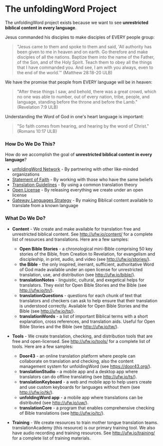 # The unfoldingWord Project #

The unfoldingWord project exists because we want to see **unrestricted biblical content in every language**.

Jesus commanded his disciples to make disciples of EVERY people group:

>"Jesus came to them and spoke to them and said, 'All authority has been given to me in heaven and on earth. Go therefore and make disciples of all the nations. Baptize them into the name of the Father, of the Son, and of the Holy Spirit. Teach them to obey all the things that I have commanded you. And see, I am with you always, even to the end of the world.'" (Matthew 28:18-20 ULB)

We have the promise that people from EVERY language will be in heaven:

>"After these things I saw, and behold, there was a great crowd, which no one was able to number, out of every nation, tribe, people, and language, standing before the throne and before the Lamb." (Revelation 7:9 ULB)

Understanding the Word of God in one's heart language is important:

>"So faith comes from hearing, and hearing by the word of Christ." (Romans 10:17 ULB)

### How Do We Do This?

How do we accomplish the goal of **unrestricted biblical content in every language**?

* [unfoldingWord Network](https://unfoldingword.org/network/) - By partnering with other like-minded organizations
* [Statement of Faith](../statement-of-faith/01.md) - By working with those who have the same beliefs
* [Translation Guidelines](../translation-guidelines/01.md) - By using a common translation theory
* [Open License](../open-license/01.md) - By releasing everything we create under an open license
* [Gateway Languages Strategy](../gl-strategy/01.md) - By making Biblical content available to translate from a known language

### What Do We Do?

* **Content** - We create and make available for translation free and unrestricted biblical content. See http://ufw.io/content/ for a complete list of resources and translations. Here are a few samples:
  * **Open Bible Stories** - a chronological mini-Bible comprising 50 key stories of the Bible, from Creation to Revelation, for evangelism and discipleship, in print, audio, and video (see http://ufw.io/stories/).
  * **the Bible** - the only inspired, inerrant, sufficient, authoritative Word of God made available under an open license for unrestricted translation, use, and distribution (see http://ufw.io/bible/).
  * **translationNotes** - linguistic, cultural, and exegetical helps for translators. They exist for Open Bible Stories and the Bible (see http://ufw.io/tn/).
  * **translationQuestions** - questions for each chunk of text that translators and checkers can ask to help ensure that their translation is understood correctly. Available for Open Bible Stories and the Bible (see http://ufw.io/tq/).
  * **translationWords** - a list of important Biblical terms with a short explanation, cross references, and translation aids. Useful for Open Bible Stories and the Bible (see http://ufw.io/tw/).

* **Tools** - We create translation, checking, and distribution tools that are free and open-licensed. See http://ufw.io/tools/ for a complete list of tools. Here are a few samples:
  * **Door43** - an online translation platform where people can collaborate on translation and checking, also the content management system for unfoldingWord (see https://door43.org/).
  * **translationStudio** - a mobile app and a desktop app where translators can do offline translating (see http://ufw.io/ts/).
  * **translationKeyboard** - a web and mobile app to help users create and use custom keyboards for languages without them (see http://ufw.io/tk/).
  * **unfoldingWord app** - a mobile app where translations can be distributed (see http://ufw.io/uw/).
  * **translationCore** - a program that enables comprehensive checking of Bible translations (see http://ufw.io/tc/).

* **Training** - We create resources to train mother tongue translation teams. translationAcademy (this resource) is our primary training tool. We also have audio recording and training resources. See http://ufw.io/training/ for a complete list of training materials.


